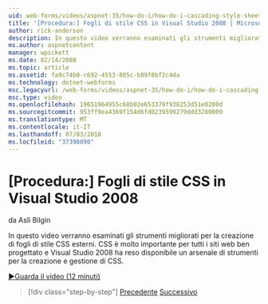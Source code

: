 ```yaml
---
uid: web-forms/videos/aspnet-35/how-do-i/how-do-i-cascading-style-sheets-in-visual-studio-2008
title: '[Procedura:] Fogli di stile CSS in Visual Studio 2008 | Microsoft Docs'
author: rick-anderson
description: In questo video verranno esaminati gli strumenti migliorati per la creazione di fogli di stile CSS esterni. CSS è molto importante per qualsiasi sito web ben progettato e Visual Studio 2...
ms.author: aspnetcontent
manager: wpickett
ms.date: 02/14/2008
ms.topic: article
ms.assetid: fa9c74b0-c692-4553-805c-b89f8bf2c4da
ms.technology: dotnet-webforms
msc.legacyurl: /web-forms/videos/aspnet-35/how-do-i/how-do-i-cascading-style-sheets-in-visual-studio-2008
msc.type: video
ms.openlocfilehash: 19651964955c68b02e653379f938253d51e0280d
ms.sourcegitcommit: 953ff9ea4369f154d6fd0239599279ddd3280009
ms.translationtype: MT
ms.contentlocale: it-IT
ms.lasthandoff: 07/03/2018
ms.locfileid: "37398890"
---
```

<a name="how-do-i-cascading-style-sheets-in-visual-studio-2008"></a>[Procedura:] Fogli di stile CSS in Visual Studio 2008
====================
da Asli Bilgin

In questo video verranno esaminati gli strumenti migliorati per la creazione di fogli di stile CSS esterni. CSS è molto importante per tutti i siti web ben progettato e Visual Studio 2008 ha reso disponibile un arsenale di strumenti per la creazione e gestione di CSS.

[&#9654;Guarda il video (12 minuti)](https://channel9.msdn.com/Blogs/ASP-NET-Site-Videos/how-do-i-cascading-style-sheets-in-visual-studio-2008)

> [!div class="step-by-step"]
> [Precedente](how-do-i-create-nested-master-page-in-visual-studio-2008.md)
> [Successivo](how-do-i-working-with-visual-studio-2008-net-framework.md)
